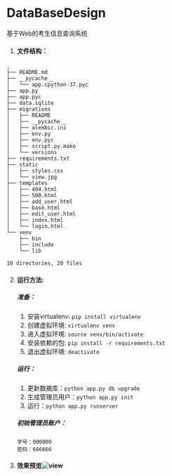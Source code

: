 # DataBaseDesign
基于Web的考生信息查询系统
1. #### 文件结构：

```
.
├── README.md
├── __pycache__
│   └── app.cpython-37.pyc
├── app.py
├── app.pyc
├── data.sqlite
├── migrations
│   ├── README
│   ├── __pycache__
│   ├── alembic.ini
│   ├── env.py
│   ├── env.pyc
│   ├── script.py.mako
│   └── versions
├── requirements.txt
├── static
│   ├── styles.css
│   └── view.jpg
├── templates
│   ├── 404.html
│   ├── 500.html
│   ├── add_user.html
│   ├── base.html
│   ├── edit_user.html
│   ├── index.html
│   └── login.html
└── venv
    ├── bin
    ├── include
    └── lib

10 directories, 20 files
```

2. #### 运行方法:

   ##### 准备：

   1. 安装virtualenv:
      `pip install virtualenv`
   2. 创建虚拟环境:
      `virtualenv venv`
   3. 进入虚拟环境:
      `source venv/bin/activate`
   4. 安装依赖的包:
      `pip install -r requirements.txt`
   5. 退出虚拟环境:
      `deactivate`

   ##### 运行：

   1. 更新数据库：`python app.py db upgrade`
   2. 生成管理员用户：`python app.py init`
   3. 运行：`python app.py runserver`

   ##### 初始管理员账户：

   ```
   学号：000000
   密码：666666
   ```

   

3. #### 效果预览![view](/Users/zhaowanru/class/DBMS/flask-demo/static/view.jpg)